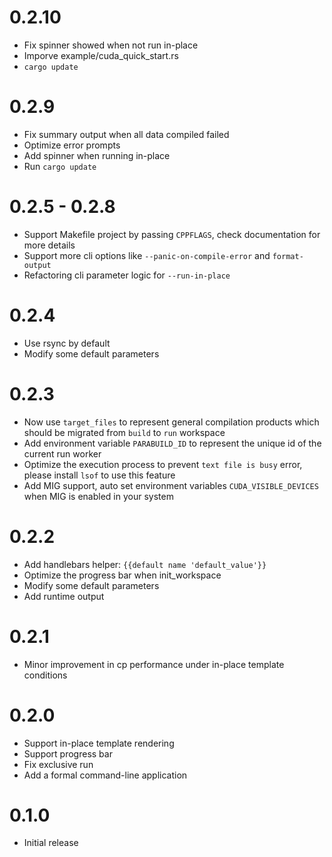 # 0.2.10

- Fix spinner showed when not run in-place
- Imporve example/cuda_quick_start.rs
- `cargo update`

# 0.2.9

- Fix summary output when all data compiled failed
- Optimize error prompts
- Add spinner when running in-place
- Run `cargo update`

# 0.2.5 - 0.2.8

- Support Makefile project by passing `CPPFLAGS`, check documentation for more details
- Support more cli options like `--panic-on-compile-error` and `format-output`
- Refactoring cli parameter logic for `--run-in-place`

# 0.2.4

- Use rsync by default
- Modify some default parameters

# 0.2.3

- Now use `target_files` to represent general compilation products which should be migrated from `build` to `run` workspace
- Add environment variable `PARABUILD_ID` to represent the unique id of the current run worker
- Optimize the execution process to prevent `text file is busy` error, please install `lsof` to use this feature
- Add MIG support, auto set environment variables `CUDA_VISIBLE_DEVICES` when MIG is enabled in your system

# 0.2.2

- Add handlebars helper: `{{default name 'default_value'}}`
- Optimize the progress bar when init_workspace
- Modify some default parameters
- Add runtime output

# 0.2.1

- Minor improvement in cp performance under in-place template conditions

# 0.2.0

- Support in-place template rendering
- Support progress bar
- Fix exclusive run
- Add a formal command-line application

# 0.1.0

- Initial release